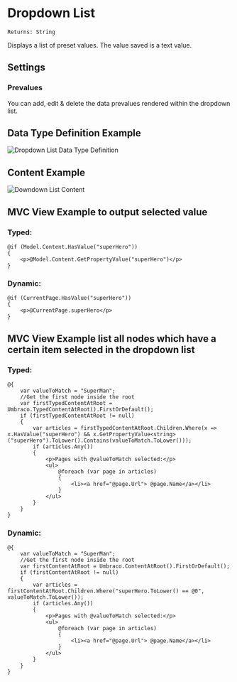# Dropdown List

`Returns: String`

Displays a list of preset values. The value saved is a text value.

## Settings

### Prevalues
You can add, edit & delete the data prevalues rendered within the dropdown list.

## Data Type Definition Example

![Dropdown List Data Type Definition](images/Dropdown-List-DataType.png)

## Content Example 

![Downdown List Content](images/Dropdown-List-Content.png)

## MVC View Example to output selected value

### Typed:

    @if (Model.Content.HasValue("superHero"))
    {
        <p>@Model.Content.GetPropertyValue("superHero")</p>
    }

### Dynamic:     
                         
    @if (CurrentPage.HasValue("superHero"))
    {
        <p>@CurrentPage.superHero</p>
    }    

## MVC View Example list all nodes which have a certain item selected in the dropdown list

### Typed:

    @{
        var valueToMatch = "SuperMan";
        //Get the first node inside the root
        var firstTypedContentAtRoot = Umbraco.TypedContentAtRoot().FirstOrDefault();
        if (firstTypedContentAtRoot != null)
        {
            var articles = firstTypedContentAtRoot.Children.Where(x => x.HasValue("superHero") && x.GetPropertyValue<string>("superHero").ToLower().Contains(valueToMatch.ToLower()));
            if (articles.Any())
            {
                <p>Pages with @valueToMatch selected:</p>
                <ul>
                    @foreach (var page in articles)
                    {
                        <li><a href="@page.Url"> @page.Name</a></li>
                    }
                </ul>
            }
        }
    }

### Dynamic:                             

    @{
		var valueToMatch = "SuperMan";
        //Get the first node inside the root
        var firstContentAtRoot = Umbraco.ContentAtRoot().FirstOrDefault();
        if (firstContentAtRoot != null)
        {
            var articles = firstContentAtRoot.Children.Where("superHero.ToLower() == @0", valueToMatch.ToLower());
            if (articles.Any())
            {
                <p>Pages with @valueToMatch selected:</p>
                <ul>
                    @foreach (var page in articles)
                    {
                        <li><a href="@page.Url"> @page.Name</a></li>
                    }                      
                </ul>
            }
        }
    }

